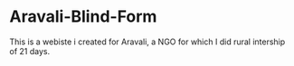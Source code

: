 # Aravali-Blind-Form


This is a webiste i created for Aravali, a NGO for which I did rural intership of 21 days.
